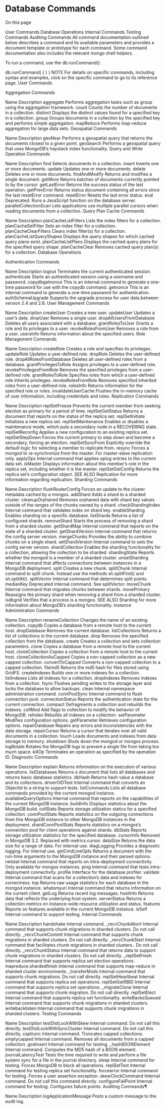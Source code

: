 Database Commands
=================

On this page

User Commands
Database Operations
Internal Commands
Testing Commands
Auditing Commands
All command documentation outlined below describes a command and its available parameters and provides a document template or prototype for each command. Some command documentation also includes the relevant mongo shell helpers.

To run a command, use the db.runCommand():

db.runCommand( { <command> } )
NOTE
For details on specific commands, including syntax and examples, click on the specific command to go to its reference page.
User Commands

Aggregation Commands

Name	Description
aggregate	Performs aggregation tasks such as group using the aggregation framework.
count	Counts the number of documents in a collection.
distinct	Displays the distinct values found for a specified key in a collection.
group	Groups documents in a collection by the specified key and performs simple aggregation.
mapReduce	Performs map-reduce aggregation for large data sets.
Geospatial Commands

Name	Description
geoNear	Performs a geospatial query that returns the documents closest to a given point.
geoSearch	Performs a geospatial query that uses MongoDB’s haystack index functionality.
Query and Write Operation Commands

Name	Description
find	Selects documents in a collection.
insert	Inserts one or more documents.
update	Updates one or more documents.
delete	Deletes one or more documents.
findAndModify	Returns and modifies a single document.
getMore	Returns batches of documents currently pointed to by the cursor.
getLastError	Returns the success status of the last operation.
getPrevError	Returns status document containing all errors since the last resetError command.
resetError	Resets the last error status.
eval	Deprecated. Runs a JavaScript function on the database server.
parallelCollectionScan	Lets applications use multiple parallel cursors when reading documents from a collection.
Query Plan Cache Commands

Name	Description
planCacheListFilters	Lists the index filters for a collection.
planCacheSetFilter	Sets an index filter for a collection.
planCacheClearFilters	Clears index filter(s) for a collection.
planCacheListQueryShapes	Displays the query shapes for which cached query plans exist.
planCacheListPlans	Displays the cached query plans for the specified query shape.
planCacheClear	Removes cached query plan(s) for a collection.
Database Operations

Authentication Commands

Name	Description
logout	Terminates the current authenticated session.
authenticate	Starts an authenticated session using a username and password.
copydbgetnonce	This is an internal command to generate a one-time password for use with the copydb command.
getnonce	This is an internal command to generate a one-time password for authentication.
authSchemaUpgrade	Supports the upgrade process for user data between version 2.4 and 2.6.
User Management Commands

Name	Description
createUser	Creates a new user.
updateUser	Updates a user’s data.
dropUser	Removes a single user.
dropAllUsersFromDatabase	Deletes all users associated with a database.
grantRolesToUser	Grants a role and its privileges to a user.
revokeRolesFromUser	Removes a role from a user.
usersInfo	Returns information about the specified users.
Role Management Commands

Name	Description
createRole	Creates a role and specifies its privileges.
updateRole	Updates a user-defined role.
dropRole	Deletes the user-defined role.
dropAllRolesFromDatabase	Deletes all user-defined roles from a database.
grantPrivilegesToRole	Assigns privileges to a user-defined role.
revokePrivilegesFromRole	Removes the specified privileges from a user-defined role.
grantRolesToRole	Specifies roles from which a user-defined role inherits privileges.
revokeRolesFromRole	Removes specified inherited roles from a user-defined role.
rolesInfo	Returns information for the specified role or roles.
invalidateUserCache	Flushes the in-memory cache of user information, including credentials and roles.
Replication Commands

Name	Description
replSetFreeze	Prevents the current member from seeking election as primary for a period of time.
replSetGetStatus	Returns a document that reports on the status of the replica set.
replSetInitiate	Initializes a new replica set.
replSetMaintenance	Enables or disables a maintenance mode, which puts a secondary node in a RECOVERING state.
replSetReconfig	Applies a new configuration to an existing replica set.
replSetStepDown	Forces the current primary to step down and become a secondary, forcing an election.
replSetSyncFrom	Explicitly override the default logic for selecting a member to replicate from.
resync	Forces a mongod to re-synchronize from the master. For master-slave replication only.
applyOps	Internal command that applies oplog entries to the current data set.
isMaster	Displays information about this member’s role in the replica set, including whether it is the master.
replSetGetConfig	Returns the replica set’s configuration object.
SEE ALSO
Replication for more information regarding replication.
Sharding Commands

Name	Description
flushRouterConfig	Forces an update to the cluster metadata cached by a mongos.
addShard	Adds a shard to a sharded cluster.
cleanupOrphaned	Removes orphaned data with shard key values outside of the ranges of the chunks owned by a shard.
checkShardingIndex	Internal command that validates index on shard key.
enableSharding	Enables sharding on a specific database.
listShards	Returns a list of configured shards.
removeShard	Starts the process of removing a shard from a sharded cluster.
getShardMap	Internal command that reports on the state of a sharded cluster.
getShardVersion	Internal command that returns the config server version.
mergeChunks	Provides the ability to combine chunks on a single shard.
setShardVersion	Internal command to sets the config server version.
shardCollection	Enables the sharding functionality for a collection, allowing the collection to be sharded.
shardingState	Reports whether the mongod is a member of a sharded cluster.
unsetSharding	Internal command that affects connections between instances in a MongoDB deployment.
split	Creates a new chunk.
splitChunk	Internal command to split chunk. Instead use the methods sh.splitFind() and sh.splitAt().
splitVector	Internal command that determines split points.
medianKey	Deprecated internal command. See splitVector.
moveChunk	Internal command that migrates chunks between shards.
movePrimary	Reassigns the primary shard when removing a shard from a sharded cluster.
isdbgrid	Verifies that a process is a mongos.
SEE ALSO
Sharding for more information about MongoDB’s sharding functionality.
Instance Administration Commands

Name	Description
renameCollection	Changes the name of an existing collection.
copydb	Copies a database from a remote host to the current host.
dropDatabase	Removes the current database.
listCollections	Returns a list of collections in the current database.
drop	Removes the specified collection from the database.
create	Creates a collection and sets collection parameters.
clone	Copies a database from a remote host to the current host.
cloneCollection	Copies a collection from a remote host to the current host.
cloneCollectionAsCapped	Copies a non-capped collection as a new capped collection.
convertToCapped	Converts a non-capped collection to a capped collection.
filemd5	Returns the md5 hash for files stored using GridFS.
createIndexes	Builds one or more indexes for a collection.
listIndexes	Lists all indexes for a collection.
dropIndexes	Removes indexes from a collection.
fsync	Flushes pending writes to the storage layer and locks the database to allow backups.
clean	Internal namespace administration command.
connPoolSync	Internal command to flush connection pool.
connectionStatus	Reports the authentication state for the current connection.
compact	Defragments a collection and rebuilds the indexes.
collMod	Add flags to collection to modify the behavior of MongoDB.
reIndex	Rebuilds all indexes on a collection.
setParameter	Modifies configuration options.
getParameter	Retrieves configuration options.
repairDatabase	Repairs any errors and inconsistencies with the data storage.
repairCursor	Returns a cursor that iterates over all valid documents in a collection.
touch	Loads documents and indexes from data storage to memory.
shutdown	Shuts down the mongod or mongos process.
logRotate	Rotates the MongoDB logs to prevent a single file from taking too much space.
killOp	Terminates an operation as specified by the operation ID.
Diagnostic Commands

Name	Description
explain	Returns information on the execution of various operations.
listDatabases	Returns a document that lists all databases and returns basic database statistics.
dbHash	Returns hash value a database and its collections.
driverOIDTest	Internal command that converts an ObjectId to a string to support tests.
listCommands	Lists all database commands provided by the current mongod instance.
availableQueryOptions	Internal command that reports on the capabilities of the current MongoDB instance.
buildInfo	Displays statistics about the MongoDB build.
collStats	Reports storage utilization statics for a specified collection.
connPoolStats	Reports statistics on the outgoing connections from this MongoDB instance to other MongoDB instances in the deployment.
shardConnPoolStats	Reports statistics on a mongos‘s connection pool for client operations against shards.
dbStats	Reports storage utilization statistics for the specified database.
cursorInfo	Removed in MongoDB 3.2. Replaced with metrics.cursor.
dataSize	Returns the data size for a range of data. For internal use.
diagLogging	Provides a diagnostic logging. For internal use.
getCmdLineOpts	Returns a document with the run-time arguments to the MongoDB instance and their parsed options.
netstat	Internal command that reports on intra-deployment connectivity. Only available for mongos instances.
ping	Internal command that tests intra-deployment connectivity.
profile	Interface for the database profiler.
validate	Internal command that scans for a collection’s data and indexes for correctness.
top	Returns raw usage statistics for each database in the mongod instance.
whatsmyuri	Internal command that returns information on the current client.
getLog	Returns recent log messages.
hostInfo	Returns data that reflects the underlying host system.
serverStatus	Returns a collection metrics on instance-wide resource utilization and status.
features	Reports on features available in the current MongoDB instance.
isSelf	Internal command to support testing.
Internal Commands

Name	Description
handshake	Internal command.
_recvChunkAbort	Internal command that supports chunk migrations in sharded clusters. Do not call directly.
_recvChunkCommit	Internal command that supports chunk migrations in sharded clusters. Do not call directly.
_recvChunkStart	Internal command that facilitates chunk migrations in sharded clusters.. Do not call directly.
_recvChunkStatus	Internal command that returns data to support chunk migrations in sharded clusters. Do not call directly.
_replSetFresh	Internal command that supports replica set election operations.
mapreduce.shardedfinish	Internal command that supports map-reduce in sharded cluster environments.
_transferMods	Internal command that supports chunk migrations. Do not call directly.
replSetHeartbeat	Internal command that supports replica set operations.
replSetGetRBID	Internal command that supports replica set operations.
_migrateClone	Internal command that supports chunk migration. Do not call directly.
replSetElect	Internal command that supports replica set functionality.
writeBacksQueued	Internal command that supports chunk migrations in sharded clusters.
writebacklisten	Internal command that supports chunk migrations in sharded clusters.
Testing Commands

Name	Description
testDistLockWithSkew	Internal command. Do not call this directly.
testDistLockWithSyncCluster	Internal command. Do not call this directly.
captrunc	Internal command. Truncates capped collections.
emptycapped	Internal command. Removes all documents from a capped collection.
godinsert	Internal command for testing.
_hashBSONElement	Internal command. Computes the MD5 hash of a BSON element.
journalLatencyTest	Tests the time required to write and perform a file system sync for a file in the journal directory.
sleep	Internal command for testing. Forces MongoDB to block all operations.
replSetTest	Internal command for testing replica set functionality.
forceerror	Internal command for testing. Forces a user assertion exception.
skewClockCommand	Internal command. Do not call this command directly.
configureFailPoint	Internal command for testing. Configures failure points.
Auditing Commands¶

Name	Description
logApplicationMessage	Posts a custom message to the audit log.
